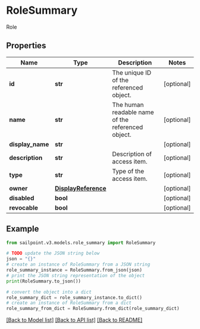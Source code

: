 # RoleSummary

Role

## Properties

Name | Type | Description | Notes
------------ | ------------- | ------------- | -------------
**id** | **str** | The unique ID of the referenced object. | [optional] 
**name** | **str** | The human readable name of the referenced object. | [optional] 
**display_name** | **str** |  | [optional] 
**description** | **str** | Description of access item. | [optional] 
**type** | **str** | Type of the access item. | [optional] 
**owner** | [**DisplayReference**](DisplayReference.md) |  | [optional] 
**disabled** | **bool** |  | [optional] 
**revocable** | **bool** |  | [optional] 

## Example

```python
from sailpoint.v3.models.role_summary import RoleSummary

# TODO update the JSON string below
json = "{}"
# create an instance of RoleSummary from a JSON string
role_summary_instance = RoleSummary.from_json(json)
# print the JSON string representation of the object
print(RoleSummary.to_json())

# convert the object into a dict
role_summary_dict = role_summary_instance.to_dict()
# create an instance of RoleSummary from a dict
role_summary_from_dict = RoleSummary.from_dict(role_summary_dict)
```
[[Back to Model list]](../README.md#documentation-for-models) [[Back to API list]](../README.md#documentation-for-api-endpoints) [[Back to README]](../README.md)


